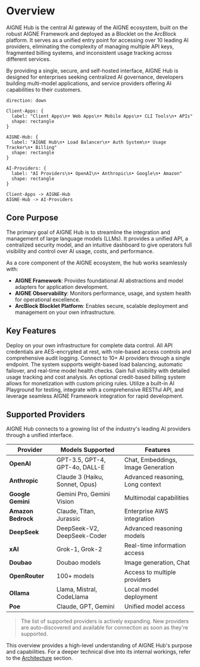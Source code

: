 # Overview

AIGNE Hub is the central AI gateway of the AIGNE ecosystem, built on the robust AIGNE Framework and deployed as a Blocklet on the ArcBlock platform. It serves as a unified entry point for accessing over 10 leading AI providers, eliminating the complexity of managing multiple API keys, fragmented billing systems, and inconsistent usage tracking across different services.

By providing a single, secure, and self-hosted interface, AIGNE Hub is designed for enterprises seeking centralized AI governance, developers building multi-model applications, and service providers offering AI capabilities to their customers.

```d2
direction: down

Client-Apps: {
  label: "Client Apps\n• Web Apps\n• Mobile Apps\n• CLI Tools\n• APIs"
  shape: rectangle
}

AIGNE-Hub: {
  label: "AIGNE Hub\n• Load Balancer\n• Auth System\n• Usage Tracker\n• Billing"
  shape: rectangle
}

AI-Providers: {
  label: "AI Providers\n• OpenAI\n• Anthropic\n• Google\n• Amazon"
  shape: rectangle
}

Client-Apps -> AIGNE-Hub
AIGNE-Hub -> AI-Providers
```

## Core Purpose

The primary goal of AIGNE Hub is to streamline the integration and management of large language models (LLMs). It provides a unified API, a centralized security model, and an intuitive dashboard to give operators full visibility and control over AI usage, costs, and performance.

As a core component of the AIGNE ecosystem, the hub works seamlessly with:
- **AIGNE Framework**: Provides foundational AI abstractions and model adapters for application development.
- **AIGNE Observability**: Monitors performance, usage, and system health for operational excellence.
- **ArcBlock Blocklet Platform**: Enables secure, scalable deployment and management on your own infrastructure.

## Key Features

<x-cards data-columns="2">
  <x-card data-title="Self-Hosted & Secure" data-icon="lucide:shield-check">
    Deploy on your own infrastructure for complete data control. All API credentials are AES-encrypted at rest, with role-based access controls and comprehensive audit logging.
  </x-card>
  <x-card data-title="Multi-Provider Integration" data-icon="lucide:plug-zap">
    Connect to 10+ AI providers through a single endpoint. The system supports weight-based load balancing, automatic failover, and real-time model health checks.
  </x-card>
  <x-card data-title="Advanced Analytics & Billing" data-icon="lucide:bar-chart-3">
    Gain full visibility with detailed usage tracking and cost analysis. An optional credit-based billing system allows for monetization with custom pricing rules.
  </x-card>
  <x-card data-title="Developer-Friendly Experience" data-icon="lucide:code-2">
    Utilize a built-in AI Playground for testing, integrate with a comprehensive RESTful API, and leverage seamless AIGNE Framework integration for rapid development.
  </x-card>
</x-cards>

## Supported Providers

AIGNE Hub connects to a growing list of the industry's leading AI providers through a unified interface.

| Provider | Models Supported | Features |
|----------|------------------|----------|
| **OpenAI** | GPT-3.5, GPT-4, GPT-4o, DALL-E | Chat, Embeddings, Image Generation |
| **Anthropic** | Claude 3 (Haiku, Sonnet, Opus) | Advanced reasoning, Long context |
| **Google Gemini** | Gemini Pro, Gemini Vision | Multimodal capabilities |
| **Amazon Bedrock** | Claude, Titan, Jurassic | Enterprise AWS integration |
| **DeepSeek** | DeepSeek-V2, DeepSeek-Coder | Advanced reasoning models |
| **xAI** | Grok-1, Grok-2 | Real-time information access |
| **Doubao** | Doubao models | Image generation, Chat |
| **OpenRouter** | 100+ models | Access to multiple providers |
| **Ollama** | Llama, Mistral, CodeLlama | Local model deployment |
| **Poe** | Claude, GPT, Gemini | Unified model access |

> The list of supported providers is actively expanding. New providers are auto-discovered and available for connection as soon as they're supported.

This overview provides a high-level understanding of AIGNE Hub's purpose and capabilities. For a deeper technical dive into its internal workings, refer to the [Architecture](./architecture.md) section.